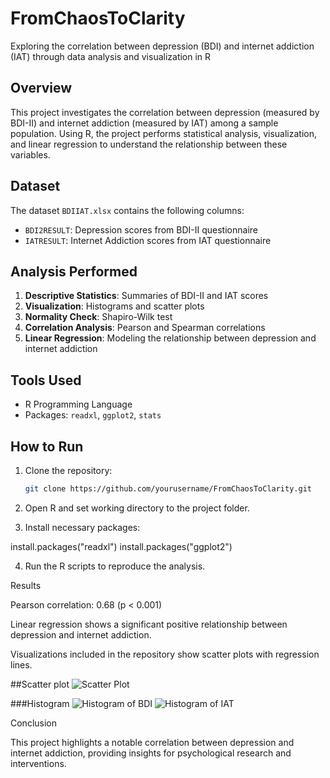 # FromChaosToClarity
Exploring the correlation between depression (BDI) and internet addiction (IAT) through data analysis and visualization in R

## Overview
This project investigates the correlation between depression (measured by BDI-II) and internet addiction (measured by IAT) among a sample population. Using R, the project performs statistical analysis, visualization, and linear regression to understand the relationship between these variables.

## Dataset
The dataset `BDIIAT.xlsx` contains the following columns:
- `BDI2RESULT`: Depression scores from BDI-II questionnaire
- `IATRESULT`: Internet Addiction scores from IAT questionnaire

## Analysis Performed
1. **Descriptive Statistics**: Summaries of BDI-II and IAT scores
2. **Visualization**: Histograms and scatter plots
3. **Normality Check**: Shapiro-Wilk test
4. **Correlation Analysis**: Pearson and Spearman correlations
5. **Linear Regression**: Modeling the relationship between depression and internet addiction

## Tools Used
- R Programming Language
- Packages: `readxl`, `ggplot2`, `stats`

## How to Run
1. Clone the repository:
   ```bash
   git clone https://github.com/yourusername/FromChaosToClarity.git

2. Open R and set working directory to the project folder.


3. Install necessary packages:

install.packages("readxl")
install.packages("ggplot2")


4. Run the R scripts to reproduce the analysis.



Results

Pearson correlation: 0.68 (p < 0.001)

Linear regression shows a significant positive relationship between depression and internet addiction.

Visualizations included in the repository show scatter plots with regression lines.


##Scatter plot
![Scatter Plot](<img width="361" height="351" alt="Rplot01" src="https://github.com/user-attachments/assets/a1520d4c-4630-4a52-a8ad-d866eaaa7656" />)

###Histogram 
![Histogram of BDI](<img width="361" height="351" alt="Rplot02" src="https://github.com/user-attachments/assets/39e14b27-a31d-45ae-9c4f-1e4fe9c0f8d4" />)
![Histogram of IAT](<img width="361" height="351" alt="Rplot" src="https://github.com/user-attachments/assets/abf84227-2639-4363-9a2d-37902d0b8957" />)



Conclusion

This project highlights a notable correlation between depression and internet addiction, providing insights for psychological research and interventions.
